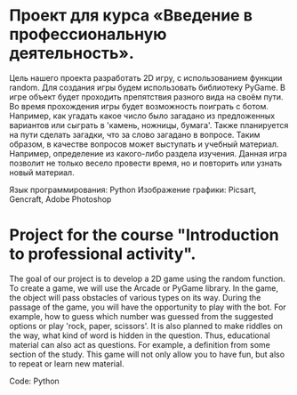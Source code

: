 # Проект для курса «Введение в профессиональную деятельность».

Цель нашего проекта разработать 2D игру, c использованием функции random. Для создания игры будем использовать библиотеку PyGame. В игре объект будет проходить препятствия разного вида на своём пути. Во время прохождения игры будет возможность поиграть с ботом. Например, как угадать какое число было загадано из предложенных вариантов или сыграть в 'камень, ножницы, бумага'. Также планируется на пути сделать загадки, что за слово загадано в вопросе. Таким образом, в качестве вопросов может выступать и учебный материал. Например, определение из какого-либо раздела изучения. Данная игра позволит не только весело провести время, но и повторить или узнать новый материал.

Язык программирования: Python
Изображение графики: Picsart, Gencraft, Adobe Photoshop

# Project for the course "Introduction to professional activity".

The goal of our project is to develop a 2D game using the random function. To create a game, we will use the Arcade or PyGame library. In the game, the object will pass obstacles of various types on its way. During the passage of the game, you will have the opportunity to play with the bot. For example, how to guess which number was guessed from the suggested options or play 'rock, paper, scissors'. It is also planned to make riddles on the way, what kind of word is hidden in the question. Thus, educational material can also act as questions. For example, a definition from some section of the study. This game will not only allow you to have fun, but also to repeat or learn new material.

Code: Python
